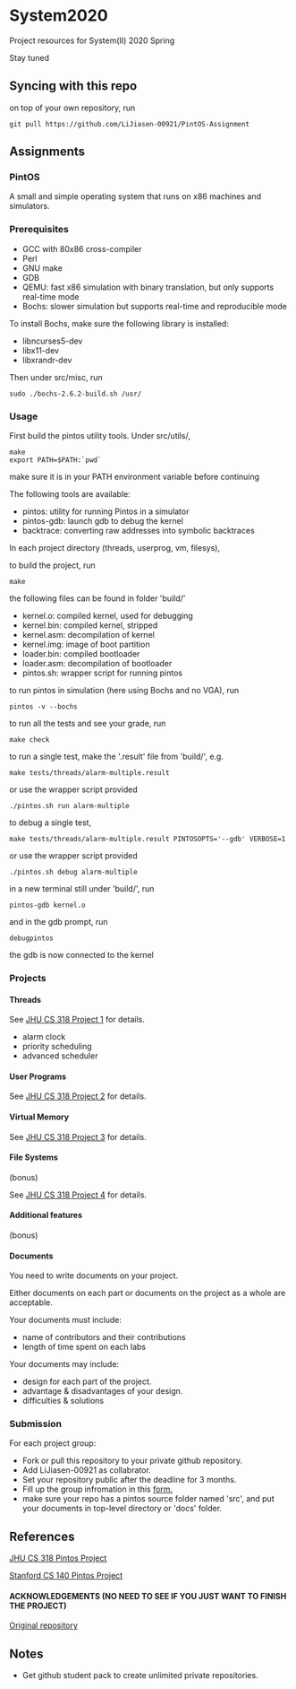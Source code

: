 # System2020

Project resources for System(II) 2020 Spring

Stay tuned

## Syncing with this repo

on top of your own repository, run

    git pull https://github.com/LiJiasen-00921/PintOS-Assignment

## Assignments

### PintOS

A small and simple operating system that runs on x86 machines and simulators.

### Prerequisites

- GCC with 80x86 cross-compiler
- Perl
- GNU make
- GDB
- QEMU: fast x86 simulation with binary translation, but only supports real-time mode
- Bochs: slower simulation but supports real-time and reproducible mode

To install Bochs, make sure the following library is installed:

- libncurses5-dev
- libx11-dev
- libxrandr-dev

Then under src/misc, run

    sudo ./bochs-2.6.2-build.sh /usr/

### Usage

First build the pintos utility tools. Under src/utils/,

    make
    export PATH=$PATH:`pwd`

make sure it is in your PATH environment variable before continuing

The following tools are available:

- pintos: utility for running Pintos in a simulator
- pintos-gdb: launch gdb to debug the kernel
- backtrace: converting raw addresses into symbolic backtraces

In each project directory (threads, userprog, vm, filesys),

to build the project, run

    make

the following files can be found in folder 'build/'

- kernel.o: compiled kernel, used for debugging
- kernel.bin: compiled kernel, stripped
- kernel.asm: decompilation of kernel
- kernel.img: image of boot partition
- loader.bin: compiled bootloader
- loader.asm: decompilation of bootloader
- pintos.sh: wrapper script for running pintos

to run pintos in simulation (here using Bochs and no VGA), run

    pintos -v --bochs

to run all the tests and see your grade, run

    make check

to run a single test, make the '.result' file from 'build/', e.g.

    make tests/threads/alarm-multiple.result

or use the wrapper script provided

    ./pintos.sh run alarm-multiple

to debug a single test,

    make tests/threads/alarm-multiple.result PINTOSOPTS='--gdb' VERBOSE=1

or use the wrapper script provided

    ./pintos.sh debug alarm-multiple

in a new terminal still under 'build/', run

    pintos-gdb kernel.o

and in the gdb prompt, run

    debugpintos

the gdb is now connected to the kernel

### Projects

#### Threads

See [JHU CS 318 Project 1](https://www.cs.jhu.edu/~huang/cs318/fall17/project/project1.html) for details.

- alarm clock
- priority scheduling
- advanced scheduler

#### User Programs

See [JHU CS 318 Project 2](https://www.cs.jhu.edu/~huang/cs318/fall17/project/project2.html) for details.

#### Virtual Memory

See [JHU CS 318 Project 3](https://www.cs.jhu.edu/~huang/cs318/fall17/project/project3.html) for details.

#### File Systems

(bonus)

See [JHU CS 318 Project 4](https://www.cs.jhu.edu/~huang/cs318/fall17/project/project4.html) for details.

#### Additional features

(bonus)

#### Documents

You need to write documents on your project.

Either documents on each part or documents on the project as a whole are acceptable.

Your documents must include:

- name of contributors and their contributions
- length of time spent on each labs

Your documents may include:

- design for each part of the project.
- advantage & disadvantages of your design.
- difficulties & solutions

### Submission

For each project group:

- Fork or pull this repository to your private github repository.
- Add LiJiasen-00921 as collabrator.
- Set your repository public after the deadline for 3 months.
- Fill up the group infromation in this [form.](https://docs.google.com/spreadsheets/d/1fXb2yQkMQXij3VqJXAAy5lvxMgXSxpLdNUlsnX-DO7A/edit?usp=sharing)
- make sure your repo has a pintos source folder named 'src', and put your documents in top-level directory or 'docs' folder.

## References

[JHU CS 318 Pintos Project](https://cs.jhu.edu/~huang/cs318/fall17/project/guide.html)

[Stanford CS 140 Pintos Project](https://web.stanford.edu/class/cs140/projects/pintos/pintos.html)

#### ACKNOWLEDGEMENTS (NO NEED TO SEE IF YOU JUST WANT TO FINISH THE PROJECT)

[Original ](https://github.com/jhu-cs318/pintos)
[repository](https://github.com/CreeperLin/pintos/tree/ac4b6d0d1cadea10ba94dbea51b37f4ac012ff2f)

## Notes

- Get github student pack to create unlimited private repositories.
